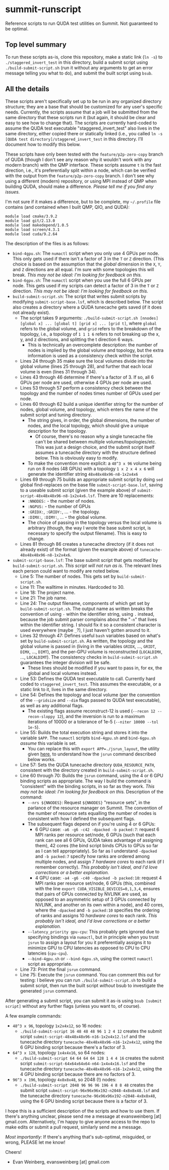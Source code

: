 # summit-runscript
Reference scripts to run QUDA test utilities on Summit. Not guaranteed to be optimal.

## Top level summary
To run these scripts as-is, clone this repository, make a static link (`ln -s`) to `./staggered_invert_test` in this directory, build a submit script using `./build-submit-script.sh` (run it without any arguments to get an error message telling you what to do), and submit the built script using `bsub`. 

## All the details

These scripts aren't specifically set up to be run in any organized directory structure; they are a base that should be customized for any user's specific needs. Currently, the scripts assume that a job will be submitted from the same directory that these scripts run it (but again, it should be clear and easy to see how to change that). The scripts are currently hard-coded to assume the QUDA test executable "staggered\_invert\_test" also lives in the same directory, either copied there or statically linked (i.e., you called `ln -s [QUDA test directory]/staggered_invert_test` in this directory. I'll document how to modify this below.

These scripts have only been tested with the `feature/p2p-zero-copy` branch of QUDA (though I don't see any reason why it wouldn't work with any modern branch) with the QMP interface. These scripts assume `t` is the fast direction, i.e., it's preferentially split within a node, which can be verified with the output from the `feature/p2p-zero-copy` branch. I don't see why using a different (modern) repository, or using MPI instead of QMP when building QUDA, should make a difference. _Please tell me if you find any issues._

I'm not sure if it makes a difference, but to be complete, my `~/.profile` file contains (and contained when I built QMP, QIO, and QUDA):

```
module load cmake/3.9.2
module load git/2.13.0
module load makedepend/1.0.5
module load screen/4.3.1
module load cuda/9.2.64
```

The description of the files is as follows:
* `bind-4gpu.sh`: The `numactl` script when you only use 4 GPUs per node. This only gets used if there isn't a factor of 3 in the `T` or `Z` direction. (This choice is based on the assumption that the _global_ dimension in the `X`, `Y`, and `Z` directions are all equal. I'm sure with some topologies this will break. _This may not be ideal: I'm looking for feedback on this._
* `bind-6gpu.sh`: The `numactl` script when you use the full 6 GPUs per node. This gets used if my scripts can detect a factor of 3 in the `T` or `Z` direction. _This may not be ideal: I'm looking for feedback on this._
* `build-submit-script.sh`: The script that writes submit scripts by modifying `submit-script-base.lsf`, which is described below. The script also creates a directory where a QUDA tunecache gets saved (if it does not already exist).
  * The script takes 9 arguments: `./build-submit-script.sh [nnodes] [global x] ... [global t] [grid x] ... [grid t]`, where `global` refers to the global volume, and `grid` refers to the breakdown of the topology, i.e., a topology of `1 1 1 6` refers to not breaking up the x, y, and z directions, and splitting the t direction 6 ways.
    * This is technically an overcomplete description: the number of nodes is implied by the global volume and topology, but the extra information is used as a consistency check within the script.
  * Lines 24 through 35 make sure the local volumes divide into the global volume (lines 25 through 28), and further that each local volume is even (lines 31 through 34).
  * Lines 43 through 46 determine if there's a factor of 3. If so, all 6 GPUs per node are used, otherwise 4 GPUs per node are used.
  * Lines 53 through 57 perform a consistency check between the topology and the number of nodes times number of GPUs used per node.
  * Lines 60 through 62 build a unique identifier string for the number of nodes, global volume, and topology, which enters the name of the submit script and tuning directory.
    * The string gives, in order, the global dimensions, the number of nodes, and the local topology, which should give a unique description for the topology.
      * Of course, there's no reason why a single tunecache file can't be shared between multiple volumes/topologies/etc. This was just a design choice, and the submit script itself assumes a tunecache directory with the structure defined below. This is obviously easy to modify.
    * To make the convention more explicit: a `48^3 x 96` volume being run on 8 nodes (48 GPUs) with a topology `1 x 2 x 4 x 6` will generate the identifier string `48x48x48x96-n8-1x2x4x6`
  * Lines 69 through 75 builds an appropriate submit script by doing `sed` global find-replaces on the base file `submit-script-base.lsf`, saving to a useable submit script (given the example above) of `submit-script-48x48x48x96-n8-1x2x4x6.lsf`. There are 10 replacements:
    * `:NNODES:` - the number of nodes.
    * `:NGPUS:` - the number of GPUs
    * `:GRIDX:`, `:GRIDY:`, ... - the topology.
    * `:DIMX:`, `:DIMY:`, ... - the global volume.
    * The choice of passing in the topology versus the local volume is arbitrary (though, the way I wrote the base submit script, is necessary to specify the output filename). This is easy to change.
  * Lines 81 through 86 creates a tunecache directory (if it does not already exist) of the format (given the example above) of `tunecache-48x48x48x96-n8-1x2x4x6`.
* `submit-script-base.lsf`: The base submit script that gets modified by `build-submit-script.sh`. _This script will not run as is._ The relevant lines each person could want to modify are noted below.
  * Line 5: The number of nodes. This gets set by `build-submit-script.sh`.
  * Line 11: The walltime in minutes. Hardcoded to 30.
  * Line 18: The project name.
  * Line 21: The job name.
  * Line 24: The output filename, components of which get set by `build-submit-script.sh`. The output name as written breaks the convention of using `-` within the identifier string, using `.` instead, because the job submit parser complains about the "`-n`" that lives within the identifier string. I should fix it so a consistent character is used everywhere (maybe `_`?), I just haven't gotten around to it.
  * Lines 32 through 47: Defines useful `bash` variables based on what's set by `build-submit-script.sh`. As written, the topology and the global volume is passed in (living in the variables `GRIDX`, ..., `GRIDT`, `DIMX`, ..., `DIMT`), and the per-GPU volume is reconstructed (`LOCALDIMX`, ..., `LOCALDIMT`). The consistency checks in `build-submit-script.sh` guarantees the integer division will be safe.
    * These lines should be modified if you want to pass in, for ex, the global and local volumes instead.
  * Line 53: Defines the QUDA test executable to call. Currently hard coded to `staggered_invert_test`. This assumes the executable, or a static link to it, lives in the same directory.
  * Line 54: Defines the topology and local volume (per the convention of the `--gridsize` and `--dim` flags passed to QUDA test executable), as well as any additional flags. 
    * The existing flags assume reconstruct-12 is used (`--recon 12 --recon-sloppy 12`), and the inversion is run to a maximum iterations of 10000 or a tolerance of 1e-5 (`--niter 10000 --tol 1e-5`).
  * Line 55: Builds the total execution string and stores it into the variable `$APP`. The `numactl` scripts `bind-4gpu.sh` and `bind-6gpu.sh` _assume_ this variable is set.
    * You can replace this with `export APP=./jsrun_layout`, the utility given [here](https://code.ornl.gov/t4p/Hello_jsrun), to understand how the `jsrun` command described below works.
  * Line 57: Sets the QUDA tunecache directory `QUDA_RESOURCE_PATH`, consistent with the directory created in `build-submit-script.sh`.
  * Line 60 through 70: Builds the `jsrun` command, using the 4 or 6 GPU binding scripts as appropriate. The way I build the command is "consistent" with the binding scripts, in so far as they work. _This may not be ideal: I'm looking for feedback on this._ Description of the command:
    * `--nrs ${NNODES}`: Request `${NNODES}` "resource sets", in the parlance of the resource manager on Summit. The convention of the number of resource sets equalling the number of nodes is consistent with how I defined the subsequent flags.
    * The subsequent flags depend on if you're using 4 or 6 GPUs:
      * 6 GPU case: `-a6 -g6 -c42 -dpacked -b packed:7`: request 6 MPI ranks per resource set/node, 6 GPUs (such that each rank can see all 6 GPUs, QUDA takes advantage of assigning them), 42 cores (the bind script binds CPUs to GPUs so far as I can tell appropriately). So far as I understand `-dpacked` and `-b packed:7` specify how ranks are ordered among multiple nodes, and assign 7 _hardware cores_ to each rank (if I remember correctly). _This probably isn't ideal, and I'd love corrections or a better explanation._
      * 4 GPU case: `-a4 -g6 -c40 -dpacked -b packed:10`: request 4 MPI ranks per resource set/node, 6 GPUs (this, combined with the line `export CUDA_VISIBLE_DEVICES=0,1,3,4`, ensures that pairs of GPUs connected by NVLINK are used, as opposed to an asymmetric setup of 3 GPUs connected by NVLINK, and another on its own within a node), and 40 cores, where the `-dpacked` and `-b packed:10` specifies the ordering of ranks and assigns 10 _hardware cores_ to each rank. _This probably isn't ideal, and I'd love corrections or a better explanation._
    * `--latency_priority gpu-cpu`: This probably gets ignored due to specifying bindings via `numactl`, but in principle when you trust `jsrun` to assign a layout for you it preferentially assigns it to minimize GPU to CPU latencies as opposed to CPU to CPU latencies (`cpu-cpu`). 
    * `--bind-4gpu.sh` or `--bind-6gpu.sh`, using the correct `numactl` script as appropriate.
  * Line 73: Print the final `jsrun` command.
  * Line 75: Execute the `jsrun` command. You can comment this out for testing: I believe you can run `./build-submit-script.sh` to build a submit script, then run the built script _without_ bsub to investigate the generated `jsrun` command.

After generating a submit script, you can submit it as-is using `bsub [submit script]` without any further flags (unless you want to, of course).

A few example commands:
* `48^3 x 96`, topology `1x2x4x12`, so 16 nodes:
  * `./build-submit-script 16 48 48 48 96 1 2 4 12` creates the submit script `submit-script-48x48x48x96-n16-1x2x4x12.lsf` and the tunecache directory `tunecache-48x48x48x96-n16-1x2x4x12`, using the 6 GPU binding script because there's a factor of 3.
* `64^3 x 128`, topology `1x4x4x16`, so 64 nodes:
  * `./build-submit-script 64 64 64 64 128 1 4 4 16` creates the submit script `submit-script-64x64x64x64-n64-1x4x4x16.lsf` and the tunecache directory `tunecache-48x48x48x96-n16-1x2x4x12`, using the 4 GPU binding script because there are no factors of 3.
* `96^3 x 196`, topology `4x8x8x48`, so 2048 (!) nodes:
  * `./build-submit-script 2048 96 96 96 196 4 8 8 48` creates the submit script `submit-script-96x96x96x192-n2048-4x8x8x48.lsf` and the tunecache directory `tunecache-96x96x96x192-n2048-4x8x8x48`, using the 6 GPU binding script because there is a factor of 3.

I hope this is a sufficient description of the scripts and how to use them. If there's anything unclear, please send me a message at evansweinberg \[at\] gmail.com. Alternatively, I'm happy to give anyone access to the repo to make edits or submit a pull request, similarly send me a message. 

_Most importantly:_ If there's anything that's sub-optimal, misguided, or wrong, PLEASE let me know!

Cheers!
 - Evan Weinberg, evansweinberg \[at\] gmail.com
